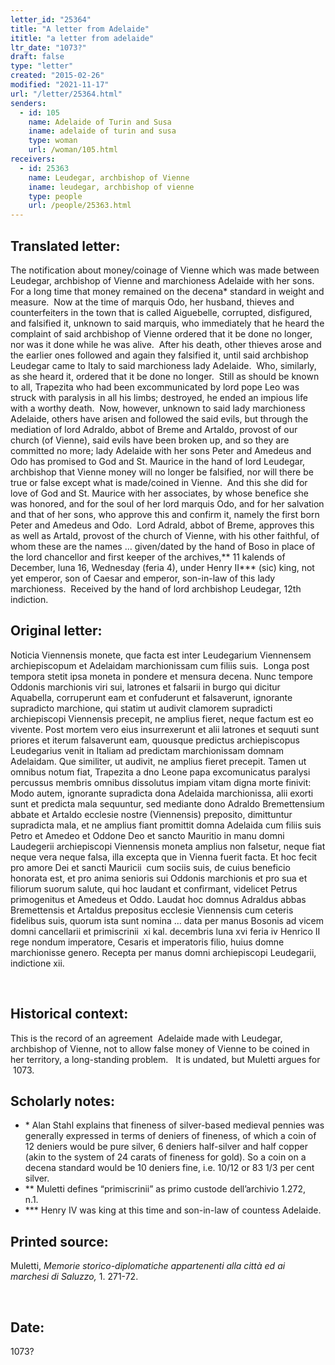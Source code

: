 ```yaml
---
letter_id: "25364"
title: "A letter from Adelaide"
ititle: "a letter from adelaide"
ltr_date: "1073?"
draft: false
type: "letter"
created: "2015-02-26"
modified: "2021-11-17"
url: "/letter/25364.html"
senders:
  - id: 105
    name: Adelaide of Turin and Susa
    iname: adelaide of turin and susa
    type: woman
    url: /woman/105.html
receivers:
  - id: 25363
    name: Leudegar, archbishop of Vienne
    iname: leudegar, archbishop of vienne
    type: people
    url: /people/25363.html
---
```

<h2> Translated letter:</h2><p>The notification about money/coinage of Vienne which was made between Leudegar, archbishop of Vienne and marchioness Adelaide with her sons.&nbsp; For a long time that money remained on the decena* standard in weight and measure.&nbsp; Now at the time of marquis Odo, her husband, thieves and counterfeiters in the town that is called Aiguebelle, corrupted, disfigured, and falsified it, unknown to said marquis, who immediately that he heard the complaint of said archbishop of Vienne ordered that it be done no longer, nor was it done while he was alive.&nbsp; After his death, other thieves arose and the earlier ones followed and again they falsified it, until said archbishop Leudegar came to Italy to said marchioness lady Adelaide.&nbsp; Who, similarly, as she heard it, ordered that it be done no longer.&nbsp; Still as should be known to all, Trapezita who had been excommunicated by lord pope Leo was struck with paralysis in all his limbs; destroyed, he ended an impious life with a worthy death.&nbsp; Now, however, unknown to said lady marchioness Adelaide, others have arisen and followed the said evils, but through the mediation of lord Adraldo, abbot of Breme and Artaldo, provost of our church (of Vienne), said evils have been broken up, and so they are committed no more; lady Adelaide with her sons Peter and Amedeus and Odo has promised to God and St. Maurice in the hand of lord Leudegar, archbishop that Vienne money will no longer be falsified, nor will there be true or false except what is made/coined in Vienne.&nbsp; And this she did for love of God and St. Maurice with her associates, by whose benefice she was honored, and for the soul of her lord marquis Odo, and for her salvation and that of her sons, who approve this and confirm it, namely the first born Peter and Amedeus and Odo.&nbsp; Lord Adrald, abbot of Breme, approves this as well as Artald, provost of the church of Vienne, with his other faithful, of whom these are the names … given/dated by the hand of Boso in place of the lord chancellor and first keeper of the archives,** 11 kalends of December, luna 16, Wednesday (feria 4), under Henry II*** (sic) king, not yet emperor, son of Caesar and emperor, son-in-law of this lady marchioness.&nbsp; Received by the hand of lord archbishop Leudegar, 12th indiction.</p><h2 class="mt-4"> Original letter:</h2><p>Noticia Viennensis monete, que facta est inter Leudegarium Viennensem archiepiscopum et Adelaidam marchionissam cum filiis suis.&nbsp; Longa post tempora stetit ipsa moneta in pondere et mensura decena. Nunc tempore Oddonis marchionis viri sui, latrones et falsarii in burgo qui dicitur Aquabella, corruperunt eam et confuderunt et falsaverunt, ignorante supradicto marchione, qui statim ut audivit clamorem supradicti archiepiscopi Viennensis precepit, ne amplius fieret, neque factum est eo vivente. Post mortem vero eius insurrexerunt et alii latrones et sequuti sunt priores et iterum falsaverunt eam, quousque predictus archiepiscopus Leudegarius venit in Italiam ad predictam marchionissam domnam Adelaidam. Que similiter, ut audivit, ne amplius fieret precepit. Tamen ut omnibus notum fiat, Trapezita a dno Leone papa excomunicatus paralysi percussus membris omnibus dissolutus impiam vitam digna morte finivit: Modo autem, ignorante supradicta dona Adelaida marchionissa, alii exorti sunt et predicta mala sequuntur, sed mediante dono Adraldo Bremettensium abbate et Artaldo ecclesie nostre (Viennensis) preposito, dimittuntur supradicta mala, et ne amplius fiant promittit domna Adelaida cum filiis suis Petro et Amedeo et Oddone Deo et sancto Mauritio in manu domni Laudegerii archiepiscopi Viennensis moneta am­plius non falsetur, neque fiat neque vera neque falsa, illa ex­cepta que in Vienna fuerit facta. Et hoc fecit pro amore Dei et sancti Mauricii &nbsp;cum sociis suis, de cuius beneficio honorata est, et pro anima senioris sui Oddonis marchionis et pro sua et filiorum suorum salute, qui hoc laudant et confirmant, vide­licet Petrus primogenitus et Amedeus et Oddo. Laudat hoc domnus Adraldus abbas Bremettensis et Artaldus prepositus ecclesie Viennensis cum ceteris fidelibus suis, quorum ista sunt nomina … data per manus Bosonis ad vicem domni cancellarii et primiscrinii&nbsp; xi kal. decembris luna xvi feria iv Henrico II rege nondum imperatore, Cesaris et imperatoris filio, huius domne marchionisse genero. Recepta per manus domni archiepiscopi Leudegarii, indictione xii.</p><p>&nbsp;</p><h2 class="mt-4"> Historical context:</h2><p>This is the record of an agreement &nbsp;Adelaide made with Leudegar, archbishop of Vienne, not to allow false money of Vienne to be coined in her territory, a long-standing problem. &nbsp; It is undated, but Muletti argues for &nbsp;1073.</p><h2 class="mt-4"> Scholarly notes:</h2><ul><li>* Alan Stahl explains that fineness of silver-based medieval pennies was generally expressed in terms of deniers of fineness, of which a coin of 12 deniers would be pure silver, 6 deniers half-silver and half copper (akin to the system of 24 carats of fineness for gold). So a coin on a decena standard would be 10 deniers fine, i.e. 10/12 or 83 1/3 per cent silver.&nbsp;&nbsp;&nbsp;</li><li>** Muletti defines “primiscrinii” as primo custode dell’archivio 1.272, n.1.&nbsp;&nbsp;</li><li>*** Henry IV was king at this time and son-in-law of countess Adelaide.</li></ul><h2 class="mt-4"> Printed source:</h2><p>Muletti,&nbsp;<i>Memorie storico-diplomatiche appartenenti alla città ed ai marchesi di Saluzzo</i><i>,</i> 1. 271-72.</p><p>&nbsp;</p><h2 class="mt-4"> Date:</h2>1073?